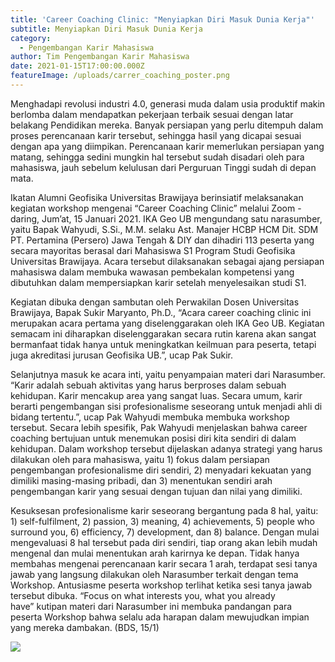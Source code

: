 ```yaml
---
title: 'Career Coaching Clinic: "Menyiapkan Diri Masuk Dunia Kerja"'
subtitle: Menyiapkan Diri Masuk Dunia Kerja
category:
  - Pengembangan Karir Mahasiswa
author: Tim Pengembangan Karir Mahasiswa
date: 2021-01-15T17:00:00.000Z
featureImage: /uploads/carrer_coaching_poster.png
---
```

Menghadapi revolusi industri 4.0, generasi muda dalam usia produktif makin berlomba dalam mendapatkan pekerjaan terbaik sesuai dengan latar belakang Pendidikan mereka. Banyak persiapan yang perlu ditempuh dalam proses perencanaan karir tersebut, sehingga hasil yang dicapai sesuai dengan apa yang diimpikan. Perencanaan karir memerlukan persiapan yang matang, sehingga sedini mungkin hal tersebut sudah disadari oleh para mahasiswa, jauh sebelum kelulusan dari Perguruan Tinggi sudah di depan mata.

Ikatan Alumni Geofisika Universitas Brawijaya berinsiatif melaksanakan kegiatan workshop mengenai “Career Coaching Clinic” melalui Zoom - daring, Jum’at, 15 Januari 2021. IKA Geo UB mengundang satu narasumber, yaitu Bapak Wahyudi, S.Si., M.M. selaku Ast. Manajer HCBP HCM Dit. SDM PT. Pertamina (Persero) Jawa Tengah & DIY dan dihadiri 113 peserta yang secara mayoritas berasal dari Mahasiswa S1 Program Studi Geofisika Universitas Brawijaya. Acara tersebut dilaksanakan sebagai ajang persiapan mahasiswa dalam membuka wawasan pembekalan kompetensi yang dibutuhkan dalam mempersiapkan karir setelah menyelesaikan studi S1.

Kegiatan dibuka dengan sambutan oleh Perwakilan Dosen Universitas Brawijaya, Bapak Sukir Maryanto, Ph.D., “Acara career coaching clinic ini merupakan acara pertama yang diselenggarakan oleh IKA Geo UB. Kegiatan semacam ini diharapkan diselenggarakan secara rutin karena akan sangat bermanfaat tidak hanya untuk meningkatkan keilmuan para peserta, tetapi juga akreditasi jurusan Geofisika UB.”, ucap Pak Sukir.

Selanjutnya masuk ke acara inti, yaitu penyampaian materi dari Narasumber. “Karir adalah sebuah aktivitas yang harus berproses dalam sebuah kehidupan. Karir mencakup area yang sangat luas. Secara umum, karir berarti pengembangan sisi profesionalisme seseorang untuk menjadi ahli di bidang tertentu.”, ucap Pak Wahyudi membuka membuka workshop tersebut. Secara lebih spesifik, Pak Wahyudi menjelaskan bahwa career coaching bertujuan untuk menemukan posisi diri kita sendiri di dalam kehidupan. Dalam workshop tersebut dijelaskan adanya strategi yang harus dilakukan oleh para mahasiswa, yaitu 1) fokus dalam persiapan pengembangan profesionalisme diri sendiri, 2) menyadari kekuatan yang dimiliki masing-masing pribadi, dan 3) menentukan sendiri arah pengembangan karir yang sesuai dengan tujuan dan nilai yang dimiliki.

Kesuksesan profesionalisme karir seseorang bergantung pada 8 hal, yaitu: 1) self-fulfilment, 2) passion, 3) meaning, 4) achievements, 5) people who surround you, 6) efficiency, 7) development, dan 8) balance. Dengan mulai mengevaluasi 8 hal tersebut pada diri sendiri, tiap orang akan lebih mudah mengenal dan mulai menentukan arah karirnya ke depan. Tidak hanya membahas mengenai perencanaan karir secara 1 arah, terdapat sesi tanya jawab yang langsung dilakukan oleh Narasumber terkait dengan tema Workshop. Antusiasme peserta workshop terlihat ketika sesi tanya jawab tersebut dibuka. “Focus on what interests you, what you already have” kutipan materi dari Narasumber ini membuka pandangan para peserta Workshop bahwa selalu ada harapan dalam mewujudkan impian yang mereka dambakan. (BDS, 15/1)

![](/uploads/carre_coaching01.png)